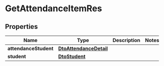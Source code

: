 
# GetAttendanceItemRes

## Properties
| Name | Type | Description | Notes |
| ------------ | ------------- | ------------- | ------------- |
| **attendanceStudent** | [**DtoAttendanceDetail**](DtoAttendanceDetail.md) |  |  |
| **student** | [**DtoStudent**](DtoStudent.md) |  |  |



